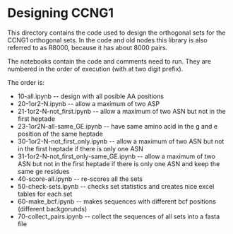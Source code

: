 # Designing CCNG1

This directory contains the code used to design the orthogonal sets for the CCNG1 orthogonal sets. In the code and old nodes this library is also  referred to as R8000, because it has about 8000 pairs.

The notebooks contain the code and comments need to run. They are numbered in the order of execution (with at two digit prefix).

The order is:

* 10-all.ipynb  -- design with  all posible AA positions
* 20-1or2-N.ipynb -- allow a maximum of two ASP
* 21-1or2-N-not_first.ipynb -- allow a maximum of two ASN but not in the first heptade
* 23-1or2N-all-same_GE.ipynb -- have same amino acid in the g and e position of the same heptade
* 30-1or2-N-not_first_only.ipynb -- allow a maximum of two ASN but not in the first heptade if there is only one ASN
* 31-1or2-N-not_first_only-same_GE.ipynb -- allow a maximum of two ASN but not in the first heptade if there is only one ASN and keep the same ge residues
* 40-score-all.ipynb -- re-scores all the sets
* 50-check-sets.ipynb -- checks set statistics and creates nice excel tables for each set
* 60-make_bcf.ipynb -- makes sequences with different bcf positions (different backgorunds)
* 70-collect_pairs.ipynb -- collect the sequences of all sets into a fasta file
